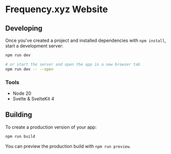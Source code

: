 # Frequency.xyz Website

## Developing

Once you've created a project and installed dependencies with `npm install`, start a development server:

```bash
npm run dev

# or start the server and open the app in a new browser tab
npm run dev -- --open
```

### Tools

- Node 20
- Svelte & SvelteKit 4

## Building

To create a production version of your app:

```bash
npm run build
```

You can preview the production build with `npm run preview`.
